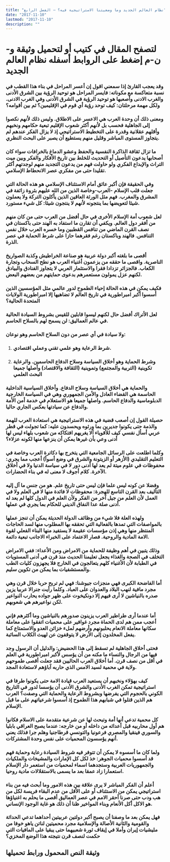 ```yaml
---
title: "نظام العالم الجديد وما وضعيتنا الاستراتيجية فيه؟ – الفصل الرابع"
date: "2017-11-10"
lastmod: "2017-11-10"
description: ""
---
```

# **لتصفح المقال في كتيب أو لتحميل وثيقة و-ن-م إضغط على الروابط أسفله** **نظام العالم الجديد**

### وقد يعجب القارئ إذا سمعني اقول إن أعسر المراحل في بناء هذا القطب في نسبة متعاكسة مع مكوناته: فايسر المراحل هو توحيد الرؤية بين الشرق الأدنى والغرب الادنى وأصعبها هو توحيد الرؤية في الشرق الأدنى وفي الغرب الادنى. ولكل مهمة مرحلتان: كيف توحد رؤية أي قوم في الإقليمين؟ ثم بين أقوامه؟

### ومعنى ذلك أن وحدة العرب هي الاعسر على الاطلاق. وليس ذلك لأنهم نكصوا إلى الجاهلية فحسب بل لأنهم أكثر شعوب الإقليم تبعية حكامهم ونخبهم وأقلهم عقلانية وقدرة على التخطيط الاستراتيجي إذ لا يزال الفكر عندهم لم يتجاوز المستوى المباشر وقليل منهم يستطيع أن يصبر على البحث النظري.

### ما تزال ثقافة الذاكرة النفسية والحفظ وعشو الدماغ بالخرافات سواء كان أصحابها يدعون التأصيل أو التحديث للخلط بين تاريخ الأفكار والفكر وبين ميت التراث والإبداع الفكري ولو حاولت فهم من يدعون التجديد منهم لوجدتهم أكثر تقليدا حتى من مفكري عصر الانحطاط الإسلامي.

### وفي الحقيقة فإن أكبر عائق أمام الاستئناف الإسلامي هو هذه الحالة التي جعلت قلب الإسلام -العرب-وخاصة الذين من الله عليهم بثروة زائفة في المشرق والمغرب. فهم مثل الورثة العاقين الذين يأكلون التركة ولا يعملون شيئا لتعويضها بما ينتجونه لأنهم لا ينتجون شيئا: كل شيء مستورد.

### لعل شعوب أمة الإسلام الأخرى في حال أفضل من العرب حتى من كان منهم من أفقر دول العالم. ويكفي أن تقارن ما استفاد به الهند حتى باكستان في نصف القرن الماضي من تنافس القطبين وما خسره العرب خلال نفس التنافس. فالهند وباكستان رغم فقرهما حازا على شرط الحماية في عصر الذرة.

### أقصى ما بلغته أكبر دولة عربية هو صناعة الخراطيش وكذبة الصواريخ الناصرية. واقصى ما حققه من يزعمون أغنياء العرب هو نطح السحاب وتجارة الكعاب. فالجزائر تزدادا فقرا والاستثمار العربي لا يتجاوز الفنادق والبيادق لكنهم عزل يمولون مستعمرهم بدعوى حمايتهم من بعضهم البعض.

### فكيف يمكن في هذه الحالة إحياء الطموح لدور عالمي مثل المؤسسين الذين أسسوا أكبر امبراطورية في تاريخ العالم لا تضاهيها إلا امبراطورية الولايات المتحدة الحالية؟

### لعل الأتراك أفضل حال لكنهم ليسوا قابلين للقيس بشروط السيادة الحالية في عالم العماليق: لن يسمح لهم بالسلاح الحاسم.

### ولا سيادة في أي عصر من دون السلاح الحاسم وهو نوعان:

1. ### شرط الرعاية وهو علمي تقني وعملي اقتصادي.
2. ### وشرط الحماية وهو أخلاق السياسة وسلاح الدفاع الحاسمين. والرعاية تكوينية (التربية والمجتمع) وتموينية (الثقافة والاقتصاد) وأصلها جميعا البحث العلمي

### والحماية هي أخلاق السياسة وسلاح الدفاع. وأخلاق السياسية الداخلية الحاسمة هي القضاء العادل والأمن الجمهوري وهي في السياسة الخارجية الدبلوماسية والدفاع الحاسم. واصلها جميعا هو الاستعلام في خدمة أمن الأمة والدفاع عن سيادتها بعكس الجاري حاليا.

### حصيلة القول إن أصعب قضية في هذه الاستراتيجية هي استعادة العرب للهمة والذمة حتى يكونوا جديرين بما ورثوه ويحسدون عليه: كما تجولت في قطر عربي أسأل نفسي كيف للأقوياء ألا يغريهم افتكاكه من شعوب بلهاء ليس لها أدنى وعي بأن غيرها يمكن أن ينزعها منها لكونه عزلاء؟

### وكلما اطلعت على الرسائل الجامعية التي يتخرج بها دكاترة العرب وخاصة في التعليم التقليدي (الأزهر أو الزيتونة والشرق في وضع أسوأ) أعجب مما يجري: محفوظات في علوم ميتة لم يعد لها أدنى دور لا في سياسة الدنيا ولا في أخلاق الآخرة. كلام أجوف لا معنى له في بناء الحضارات.

### وفضلا عن كونه ليس علما فإن ليس حتى تاريخ علم. هو من جنس ما آل إليه التأليف بعد القرن التاسع للهجرة: محفوظات لا فائدة منها لا في العلم ولا في العمل لأن العلم من جيل آخر من الفكر ولأن العلم في الدول كلها لم يعد له أدنى صلة عدا النفاق الديني للحكام بما يجري في عملها.

### ولهذه العلة فلا شيء من وظائف الدولة الحديثة يمكن أن تنجز عملها بالمواصفات التي تمدها بالفعالية التي تحققه بها المطلوب منها لسد الحاجات المنتظر منها وهي إذن مؤسسات عقيمة لا يستفيد منها البناء الفعلي لقوة الامة المادية والروحية. فصار الاعتماد على الخبراء الاجانب تبعية دائمة.

### وذلك يتبين في أهم وظيفة للحماية من الامراض ومن الأعداء: ففي الامراض التخلف في الصحة والغذاء يجعل تعليمنا الحديث منذ قرن في أدنى المستويات في الطبابة لأن الأغنياء كلهم يتعالجون في الخارج فلا يجهزون كليات الطب والمستشفيات بما يمكن من تكوين سليم.

### أما الفاضحة الكبرى فهي منجزات جيوشنا: فهي لم تربح حربا خلال قرن وهي مجرد مافية لنهب البلاد والعدوان على العباد. وكلما رأيت جنرالا عربيا يزين صدره بالنياشين لا أرى فيهم إلا دونكيخوت على ظهر جواده يحارب النواعير لكن نواعيرهم هي شعوبهم.

### أما عندما أرى طراطير العرب يزينون صدورهم بالنياشين وما أكثرهم فإني أعجب ممن هم لدى الحماة مجرد غوافير على محميات اتفقوا على معاملة سكانها معاملة الانعام يحلبونهم وأرضهم لملء خزائن العدو والاستمتاع كما يفعل المخلدون إلى الأرض لا يتوقفون عن لهيث الكلاب السائبة.

### فحتى أخلاق الجاهلية لم تسقط إلى هذا الحضيض: والدليل أن الرسول وجد فيها من الرجال والنساء ما مكنه من أن يؤسس لأكبر امبراطورية في العلم في أقل من نصف قرن. أما أخلاق العرب الحاليين فقد جعلت أقصى طموحهم ولاية في محمية لسيد الامس الذي حاربه آباؤهم لاستعادة المجد.

### كيف بهؤلاء ونخبهم أن يستعيد العرب قيادة الامة حتى يكونوا طرفا في استراتيجية تمكن الغرب الأدنى والشرق الأدنى أن يؤسسا لدور في التاريخ الكوني بالحجوم التي يفرضها وبشروط الرعاية والحماية التي وصفت؟ العرب هم الذين قتلوا في شبابهم هذا الطموح إذ أسسوا شرعياتهم على ما قبل الإسلام.

### كل محمية تدعي أنها أمة وتبحث لها عن شرعية متقدمة على الاسلام فكانوا هم أول محاربيه قبل أعدائه من داخله أو من خارجه: عندما يصبح العراقي بابليا والسوري فينقيا والمصري فرعونيا والتونسي قرطاجنيا وهلم جرا فذلك يعني أنهم يؤسسون المحميات على نفس وحدة المشتركات.

### ولما كان ما أسسوه لا يمكن أن تتوفر فيه شروط السيادة رعاية وحماية فهم قد أسسوا محميات الجوهر: خذ لكل كل الإمارات والمشيخات والملكيات والجمهوريات العربية وستجدهما اسماء لمحميات من استعمر دار الإسلام استعمارا زاد عمقا بعد ما يسمى بالاستقلالات مادية روحيا.

### أعلم أن الفكر المباشر لا يرى علاقة بين هذه الامور وما أبحث فيه من بناء استراتيجي يمكن من الاستئناف أو على الأقل من عدم البقاء فريسة لكل من هب ودب حتى صرنا أحقر الامم في عصر العماليق أقصى ما يحلم به اغنياؤها هو الاكل أكل الأنعام وبناء المواخير ظنا أن ذلك هو غاية الوجود الإنساني.

### فهل يمكن بعد ما وصفنا أن يصبح أكبر دولتين عربيتين أحداهما تدعي الحداثة والقومية والثانية الأصالة والإسلامية مجرد محميتين لناتن ياهو خوفا من مليشيات إيران وأملا في إيقاف ثورة شعبيهما حتى يبقيا على المافيات التي حكمت لنصف قرن نتيجته هذا الوضع المخزي؟

## وثيقة النص المحمول ورابط تحميلها

###